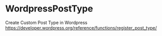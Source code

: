 # WordpressPostType
Create Custom Post Type in Wordpress
https://developer.wordpress.org/reference/functions/register_post_type/
